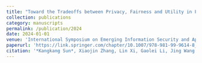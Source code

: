 ```yaml
---
title: "Toward the Tradeoffs between Privacy, Fairness and Utility in Federated Learning"
collection: publications
category: manuscripts
permalink: /publication/2024
date: 2024-01-01
venue: 'International Symposium on Emerging Information Security and Applications. Singapore: Springer Nature Singapore (EISA 2024)'
paperurl: 'https://link.springer.com/chapter/10.1007/978-981-99-9614-8_8'
citation: '*Kangkang Sun*, Xiaojin Zhang, Lin Xi, Gaolei Li, Jing Wang and Jianhua Li. Toward the Tradeoffs Between Privacy, Fairness and Utility in Federated Learning[C]//International Symposium on Emerging Information Security and Applications. Singapore: Springer Nature Singapore, 2023: 118-132.'
---
```

